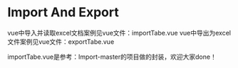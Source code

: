 # Import  And  Export
vue中导入并读取excel文档案例见vue文件：importTabe.vue
vue中导出为excel文件案例见vue文件：exportTabe.vue

importTabe.vue是参考：Import-master的项目做的封装，欢迎大家done！